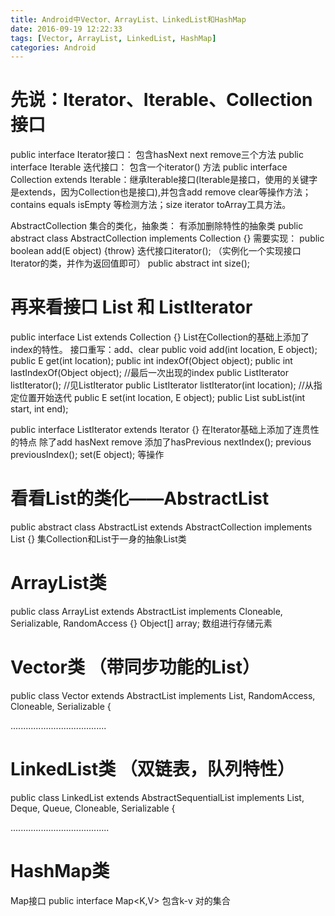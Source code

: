 ```yaml
---
title: Android中Vector、ArrayList、LinkedList和HashMap
date: 2016-09-19 12:22:33
tags: [Vector, ArrayList, LinkedList, HashMap]
categories: Android
---
```



# 先说：Iterator、Iterable、Collection 接口

public interface Iterator<E>接口：     包含hasNext next remove三个方法
public interface Iterable<T> 迭代接口：   包含一个iterator() 方法
public interface Collection<E> extends Iterable<E>：继承Iterable接口(Iterable是接口，使用的关键字是extends，因为Collection也是接口),并包含add remove clear等操作方法；contains equals isEmpty 等检测方法；size iterator toArray工具方法。


AbstractCollection  集合的类化，抽象类：   有添加删除特性的抽象类 
                    public abstract class AbstractCollection<E> implements Collection<E> {}
                    需要实现：
                        public boolean add(E object) {throw}
                        迭代接口iterator(); （实例化一个实现接口Iterator<E>的类，并作为返回值即可）
                        public abstract int size();


# 再来看接口 List 和 ListIterator            
public interface List<E> extends Collection<E> {}             List在Collection的基础上添加了index的特性。
        接口重写：add、clear
        public void add(int location, E object);
        public E get(int location);
        public int indexOf(Object object);
        public int lastIndexOf(Object object);  //最后一次出现的index
        public ListIterator<E> listIterator(); //见ListIterator
        public ListIterator<E> listIterator(int location);  //从指定位置开始迭代
        public E set(int location, E object); 
        public List<E> subList(int start, int end); 

public interface ListIterator<E> extends Iterator<E> {} 在Iterator基础上添加了连贯性的特点
        除了add hasNext remove 添加了hasPrevious  nextIndex();   previous   previousIndex(); set(E object); 等操作



# 看看List的类化——AbstractList 
public abstract class AbstractList<E> extends AbstractCollection<E> implements List<E> {}
            集Collection和List于一身的抽象List类
 

# ArrayList类
public class ArrayList<E> extends AbstractList<E> implements Cloneable, Serializable, RandomAccess {}
    Object[] array;    数组进行存储元素


# Vector类 （带同步功能的List）
public class Vector<E> extends AbstractList<E> implements List<E>,
        RandomAccess, Cloneable, Serializable {

......................................

# LinkedList类 （双链表，队列特性）
public class LinkedList<E> extends AbstractSequentialList<E> implements
        List<E>, Deque<E>, Queue<E>, Cloneable, Serializable {


.......................................


# HashMap类

Map接口 public interface Map<K,V>  包含k-v 对的集合
